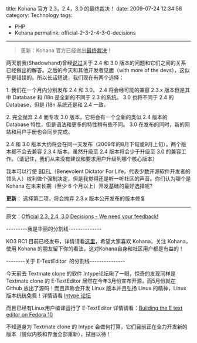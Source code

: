 title: Kohana 官方 2.3，2.4，3.0 的最终裁决！
date: 2009-07-24 12:34:56 
category: Technology
tags: 
- PHP
- Kohana
permalink: official-2-3-2-4-3-0-decisions

---

> 更新：Kohana 官方已经做出[最终裁决][]！

两天前我(Shadowhand)曾经[说过][]关于 2.4 和 3.0 版本的问题和它们之间的关系已经做出的解答。之后的今天和其他开发者见面（with more of the devs），这似乎是错误的。所以长话短说，我们现在有两个选择：

​1. 我们在一个月内分别发布 2.4 和 3.0。 2.4 将会经可能的兼容 2.3.x 版本但是其中 Database 和 i18n 是全新的不同于 2.3 的系统。 3.0 也将不同于 2.4 的 Database，但是 i18n 系统还是和 2.4 一致。

​2. 完全抛弃 2.4 而专攻 3.0 版本，它将会有一个全新的类似 2.4 版本的 Database 特性，但是语法和更多的特性稍有些不同。 3.0 在发布的同时，新的网站和用户手册也会同步完成。

2.4 和 3.0 版本大约将会在同一天发布（2009年的8月下旬或9月上旬）。两个版本都不会去兼容
2.3.4 版本。虽然升级至 2.4 版本将会少于升级至 3.0 的兼容工作。（请记住，我们从来没有建议和要求用户升级到哪个核心版本）

我本可以行使 [BDFL][]（Benevolent Dictator For Life，代表少数开源软件开发者的领头人）权利做个强制决定，但是我觉得还是听一听社区的声音。你们认为哪个是 Kohana 在未来长期（至少 6 个月以上）开发基础的最好选择呢?

**更新**： 选择第二项，将会抛弃 2.3.x 版本公开发布的版本修复

--------

原文：[Official 2.3, 2.4, 3.0 Decisions - We need your feedback!][]

---------我是华丽的分割线--------------

KO3 RC1 目前已经发布，详情请看[这里][]，希望大家喜欢 Kohana，关注
Kohana，使用 Kohana
的朋友留下你的看法，这对Kohana自身和社区用户都是有益的！

--------关于 E-TextEditor  的分割线---------------

今天前去 Textmate clone 的软件 Intype论坛瞅了一眼，惊奇的发现同样是
Textmate clone 的 E-TextEditor 居然在今年3月份宣布开源，而5月份就在
Github 放出了源码！而且声称会开发 Linux 版本并且弘扬 Linux 的精神，Linux
版本统统免费！详情请看 [Intype 论坛][]

而且已经有Linux用户编译运行了 E-TextEditor 详情请看：[Building the E text
editor on Fedora 10][]

不知道身为 Textmate clone 的 Intype
会做何打算，它们目前正在全力开发新的版本（貌似内核和界面全部重新），拭目以待！

  [最终裁决]: http://forum.khnfans.cn/topic/view/167/1.html
  [说过]: http://forum.kohanaphp.com/comments.php?DiscussionID=2835&page=6#Item_12
  [BDFL]: http://lmgtfy.com/?q=bdfl
  [Official 2.3, 2.4, 3.0 Decisions - We need your feedback!]: http://forum.kohanaphp.com/comments.php?DiscussionID=3043&page=1
  [这里]: http://forum.khnfans.cn/topic/view/168.html
  [Intype 论坛]: http://intype.info/forums/discussion/827/eeditor-going-open-source-open-company/#Item_0
  [Building the E text editor on Fedora 10]: http://fixnum.org/blog/2009/e_on_fedora
